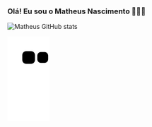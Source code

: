 ### Olá! Eu sou o Matheus Nascimento 👋👨‍💻
<div>
  
![Matheus GitHub stats](https://github-readme-stats.vercel.app/api?username=MatheusNascimento0203&show_icons=true&theme=merko)

 ![Snake animation](https://github.com/MatheusNascimento0203/MatheusNascimento0203/blob/output/github-contribution-grid-snake.svg)

  <div>

